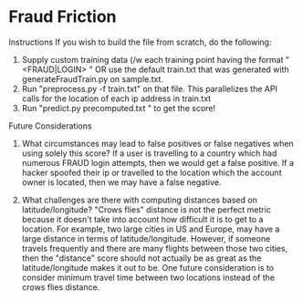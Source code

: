 # Fraud Friction

Instructions
If you wish to build the file from scratch, do the following:
  1) Supply custom training data (/w each training point having the format "<FRAUD|LOGIN> <IP>" OR use the default train.txt that was generated with generateFraudTrain.py on sample.txt. 
  2) Run "preprocess.py -f train.txt" on that file. This parallelizes the API calls for the location of each ip address in train.txt
  2) Run "predict.py precomputed.txt <ip address>" to get the score!
  
 Future Considerations
 1) What circumstances may lead to false positives or false negatives when using solely this score? 
If a user is travelling to a country which had numerous FRAUD login attempts, then we would get a false positive. If a hacker spoofed their ip or travelled to the location which the account owner is located, then we may have a false negative.
 
2) What challenges are there with computing distances based on latitude/longitude? 
"Crows flies" distance is not the perfect metric because it doesn't take into account how difficult it is to get to a location. For example, two large cities in US and Europe, may have a large distance in terms of latitude/longitude. However, if someone travels frequently and there are many flights between those two cities, then the "distance" score should not actually be as great as the latitude/longitude makes it out to be. One future consideration is to consider minimum travel time between two locations instead of the crows flies distance.
